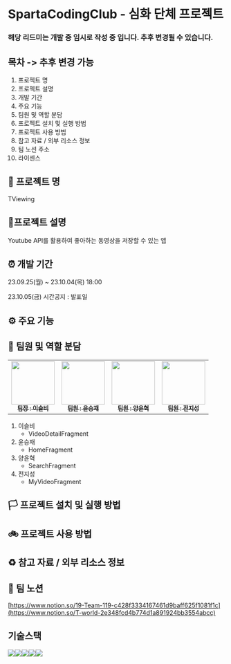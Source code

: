 # SpartaCodingClub - 심화 단체 프로젝트

### 해당 리드미는 개발 중 임시로 작성 중 입니다. 추후 변경될 수 있습니다.

## 목차 -> 추후 변경 가능
1. 프로젝트 명
2. 프로젝트 설명
3. 개발 기간
4. 주요 기능
5. 팀원 및 역할 분담
6. 프로젝트 설치 및 실행 방법
7. 프로젝트 사용 방법
8. 참고 자료 / 외부 리소스 정보
9. 팀 노션 주소
10. 라이센스


## 🎀 프로젝트 명
TViewing 


## 🎊프로젝트 설명
Youtube API를 활용하여 좋아하는 동영상을 저장할 수 있는 앱  


## ⏰ 개발 기간
23.09.25(월) ~ 23.10.04(목) 18:00

23.10.05(금) 시간공지 : 발표일


## ⚙️ 주요 기능


## 🎉 팀원 및 역할 분담
<table>
  <tbody>
    <tr>
      <td align="center"><a href="https://github.com/Seulbi-Lee-project"><img src="https://avatars.githubusercontent.com/u/138438363?v=4" width="100px;"><br /><sub><b>팀장 : 이슬비</b></sub></a><br /></a></td>
      <td align="center"><a href="https://github.com/LordOfWins"><img src="https://avatars.githubusercontent.com/u/106107068?v=4" width="100px;"><br /><sub><b>팀원 : 윤승재</b></sub></a><br /></a></td>
      <td align="center"><a href="https://github.com/yangyunhyeok?tab=repositories"><img src="https://avatars.githubusercontent.com/u/139089275?v=4" width="100px;"><br /><sub><b>팀원 : 양윤혁</b></sub></a><br /></a></td>
      <td align="center"><a href="https://github.com/PMETNT"><img src="https://avatars.githubusercontent.com/u/139109345?v=4" width="100px;"><br /><sub><b>팀원 : 전지성</b></sub></a><br /></a></td>
     <tr/>
  </tbody>
</table>

1. 이슬비
   - VideoDetailFragment
2. 윤승재
   - HomeFragment
3. 양윤혁
   - SearchFragment
4. 전지성
   - MyVideoFragment


## 🏳️ 프로젝트 설치 및 실행 방법


## 🚲 프로젝트 사용 방법


## ♻️ 참고 자료 / 외부 리소스 정보


## 📖 팀 노션
[https://www.notion.so/19-Team-119-c428f3334167461d9baff625f1081f1c](https://www.notion.so/T-world-2e348fcd4b774d1a891924bb3554abcc)


## 기술스택
<img src="https://img.shields.io/badge/github-181717?style=for-the-badge&logo=github&logoColor=white"><img src="https://img.shields.io/badge/git-F05032?style=for-the-badge&logo=git&logoColor=white"><img src="https://img.shields.io/badge/gradle-02303A?style=for-the-badge&logo=gradle&logoColor=white"><img src="https://img.shields.io/badge/Kotlin-7F52FF?style=for-the-badge&logo=Kotlin&logoColor=white"><img src="https://img.shields.io/badge/Android-3DDC84?style=for-the-badge&logo=Android&logoColor=white">

